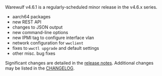 Warewulf v4.6.1 is a regularly-scheduled minor release in the v4.6.x series.

- aarch64 packages
- new REST API
- changes to JSON output
- new command-line options
- new IPMI tag to configure interface vlan
- network configuration for `wwclient`
- fixes to `wwctl upgrade` and default settings
- other misc. bug fixes

Significant changes are detailed in the [release
notes](https://warewulf.org/docs/v4.6.x/release/v4.6.1.html). Additional changes
may be listed in the
[CHANGELOG](https://github.com/warewulf/warewulf/blob/main/CHANGELOG.md).
